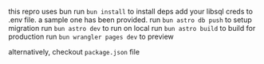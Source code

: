 this repro uses bun
run `bun install` to install deps
add your libsql creds to .env file. a sample one has been provided.
run `bun astro db push` to setup migration
run `bun astro dev` to run on local
run `bun astro build` to build for production
run `bun wrangler pages dev` to preview

alternatively, checkout `package.json` file
